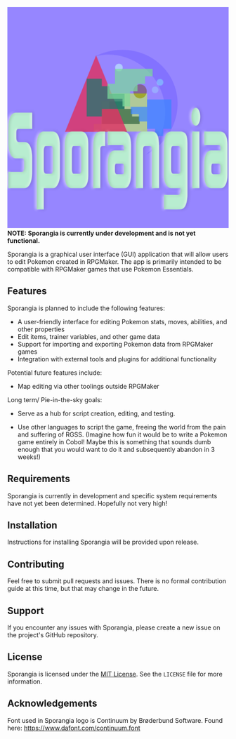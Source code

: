 ![Sporangia Logo](assets/Sporangia.png)
**NOTE: Sporangia is currently under development and is not yet functional.**

Sporangia is a graphical user interface (GUI) application that will allow users to edit Pokemon created in RPGMaker. The app is primarily intended to be compatible with RPGMaker games that use Pokemon Essentials.

## Features

Sporangia is planned to include the following features:

- A user-friendly interface for editing Pokemon stats, moves, abilities, and other properties
- Edit items, trainer variables, and other game data
- Support for importing and exporting Pokemon data from RPGMaker games
- Integration with external tools and plugins for additional functionality

Potential future features include:

- Map editing via other toolings outside RPGMaker

Long term/ Pie-in-the-sky goals:

- Serve as a hub for script creation, editing, and testing.

- Use other languages to script the game, freeing the world from the pain and suffering of RGSS. (Imagine how fun it would be to write a Pokemon game entirely in Cobol! Maybe this is something that sounds dumb enough that you would want to do it and subsequently abandon in 3 weeks!)

## Requirements

Sporangia is currently in development and specific system requirements have not yet been determined. Hopefully not very high!

## Installation

Instructions for installing Sporangia will be provided upon release.

## Contributing

Feel free to submit pull requests and issues. There is no formal contribution guide at this time, but that may change in the future.

## Support

If you encounter any issues with Sporangia, please create a new issue on the project's GitHub repository.

## License

Sporangia is licensed under the [MIT License](https://opensource.org/licenses/MIT). See the `LICENSE` file for more information.

## Acknowledgements
Font used in Sporangia logo is Continuum by Brøderbund Software. Found here: https://www.dafont.com/continuum.font

